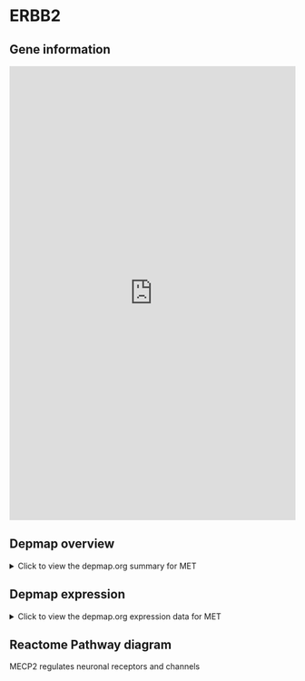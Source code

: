<h1>ERBB2</h1>

<h2>Gene information</h2>
<iframe src="https://depmap.org/portal/gene/MET?tab=about" style="border:none;width:100%;height:800px"></iframe>

<h2>Depmap overview</h2>
<details>
  <summary>Click to view the depmap.org summary for MET</summary>
  <iframe src="https://depmap.org/portal/gene/MET?tab=overview" style="border:none;width:100%;height:800px"></iframe>
</details>

<h2>Depmap expression</h2>
<details>
  <summary>Click to view the depmap.org expression data for MET</summary>
  <iframe src="https://depmap.org/portal/gene/MET?tab=characterization" style="border:none;width:100%;height:800px"></iframe>
</details>



<h2>Reactome Pathway diagram</h2>
MECP2 regulates neuronal receptors and channels
<div id="diagramHolder"></div>

<script>
    //Creating the Reactome Diagram widget
    //Take into account a proxy needs to be set up in your server side pointing to www.reactome.org
    function onReactomeDiagramReady(){  //This function is automatically called when the widget code is ready to be used
        var diagram = Reactome.Diagram.create({
            "placeHolder" : "diagramHolder",
            "width" : 900,
            "height" : 500
        });

        //Initialising it to the "Hemostasis" pathway
        diagram.loadDiagram("R-HSA-9022699");

        //Adding different listeners

        diagram.onDiagramLoaded(function (loaded) {
            console.info("Loaded ", loaded);
            diagram.flagItems("BAD");
	    diagram.flagItems("Q92934");
            if (loaded == "R-HSA-9022699") diagram.selectItem("R-HSA-9022699");
        });

     }
</script>



